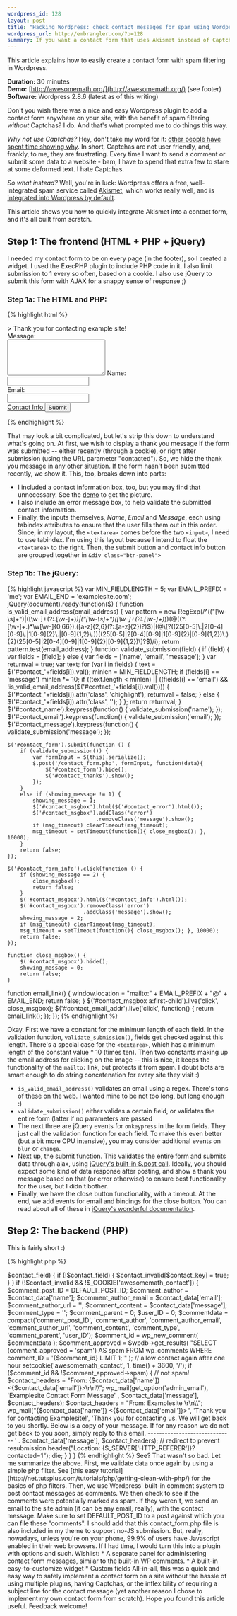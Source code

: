 ```yaml
--- 
wordpress_id: 128
layout: post
title: "Hacking Wordpress: check contact messages for spam using Wordpress' built-in Akismet spam for comments"
wordpress_url: http://embrangler.com/?p=128
summary: If you want a contact form that uses Akismet instead of Captcha to filter spam.
---
```

This article explains how to easily create a contact form with spam filtering in Wordpress.

__Duration:__ 30 minutes<br/>
__Demo:__ [http://awesomemath.org/](http://awesomemath.org/) (see footer)<br/>
__Software:__ Wordpress 2.8.6 (latest as of this writing)<br/>

Don't you wish there was a nice and easy Wordpress plugin to add a contact form anywhere on your site, with the benefit of spam filtering _without_ Captchas? I do. And that's what prompted me to do things this way.

_Why not use Captchas?_ Hey, don't take my word for it: [other people have spent time showing why](http://www.seomoz.org/blog/captchas-affect-on-conversion-rates "Captcha effect on conversion rates"). In short, Captchas are not user friendly, and, frankly, to me, they are frustrating. Every time I want to send a comment or submit some data to a website - bam, I have to spend that extra few to stare at some deformed text. I hate Captchas.

_So what instead?_ Well, you're in luck: Wordpress offers a free, well-integrated spam service called [Akismet](http://akismet.com/ "Akismet spam service"), which works really well, and is [integrated into Wordpress by default](http://codex.wordpress.org/Plugins/Akismet "Wordpress 2.0 or later comes with Akismet").

This article shows you how to quickly integrate Akismet into a contact form, and it's all built from scratch.

## Step 1: The frontend (HTML + PHP + jQuery)

I needed my contact form to be on every page (in the footer), so I created a widget. I used the ExecPHP plugin to include PHP code in it. I also limit submission to 1 every so often, based on a cookie. I also use jQuery to submit this form with AJAX for a snappy sense of response ;)

### Step 1a: The HTML and PHP:
{% highlight html %}
<div id="contact_thanks" <?php
  if (!$_GET['contacted'] && !$_COOKIE['examplesite_contact'])
    echo 'style="display:none;"';
?>>
    Thank you for contacting example site!
</div>
<?php if (!$_GET['contacted'] && !$_COOKIE['examplesite_contact']) { ?>
<form id="contact_form" method="post" action="">
    <div id="contact_msgbox" style="display:none;">
        Put contact information here.
    </div>
    <div id="contact_error" style="display: none">
        <a href="#" class="contact_error_close" "Dismiss message">x</a>
        We couldn't submit your form for one or more of the following reasons:
        <ul>
            <li>All fields must be longer than 5 characters</li>
            <li>You must provide a valid email</li>
        </ul>
        Please resolve the above problems for the highlighted fields
        and try again.
    </div>
    <div id="contact_info" style="display: none">
        <a href="#" class="contact_error_close" "Dismiss message">x</a>
        <p><strong>E-mail:</strong> <a href="#" id="contact_email_addr">
        <img src="/photos/email.png" alt="email" /></a><br/>
    </div>
    <label id="contact_message_label">Message:
        <br/>
        <textarea rows="5" cols ="25" name="contact_message"
            id="contact_message" tabindex="3" ></textarea>
    </label>
    <label>Name:
        <br/>
        <input type="text" name="contact_name" tabindex="1"
            id="contact_name" />
    </label>
    <br/>
    <label>Email:
        <br/>
        <input type="text" name="contact_email" tabindex="2"
           id="contact_email" />
    </label>
    <div class="btn-panel">
        <a class="btn btn-brown" href="#" id="contact_form_info">
            Contact Info
        </a>
        <input type="submit" name="contact" value="Submit"
            class="btn btn-green" />
    </div><!-- btn-panel -->
</form>
<?php } ?>
{% endhighlight %}

That may look a bit complicated, but let's strip this down to understand what's going on. At first, we wish to display a thank you message if the form was submitted -- either recently (through a cookie), or right after submission (using the URL parameter "contacted"). So, we hide the thank you message in any other situation.
If the form hasn't been submitted recently, we show it. This, too, breaks down into parts:

* I included a contact information box, too, but you may find that unnecessary. See the [demo](http://awesomemath.org) to get the picture.
* I also include an error message box, to help validate the submitted contact information.
* Finally, the inputs themselves, _Name_, _Email_ and _Message_, each using tabindex attributes to ensure that the user fills them out in this order. Since, in my layout, the `<textarea>` comes before the two `<input>`, I need to use tabindex. I'm using this layout because I intend to float the `<textarea>` to the right. Then, the submit button and contact info button are grouped together in `&div class="btn-panel">`

### Step 1b: The jQuery:
{% highlight javascript %}
var MIN_FIELDLENGTH = 5;
var EMAIL_PREFIX = 'me';
var EMAIL_END = 'examplesite.com';
jQuery(document).ready(function($) {
    function is_valid_email_address(email_address) {
        var pattern = new RegExp(/^(("[\w-\s]+")|([\w-]+(?:\.[\w-]+)*)|("[\w-\s]+")([\w-]+(?:\.[\w-]+)*))(@((?:[\w-]+\.)*\w[\w-]{0,66})\.([a-z]{2,6}(?:\.[a-z]{2})?)$)|(@\[?((25[0-5]\.|2[0-4][0-9]\.|1[0-9]{2}\.|[0-9]{1,2}\.))((25[0-5]|2[0-4][0-9]|1[0-9]{2}|[0-9]{1,2})\.){2}(25[0-5]|2[0-4][0-9]|1[0-9]{2}|[0-9]{1,2})\]?$)/i);
        return pattern.test(email_address);
    }
    function validate_submission(field) {
        if (field) {
            var fields = [field];
        }
        else {
            var fields = ['name', 'email', 'message'];
        }
        var returnval = true;
        var text;
        for (var i in fields) {
            text = $('#contact_'+fields[i]).val();
            minlen = MIN_FIELDLENGTH;
            if (fields[i] == 'message') minlen *= 10;
            if ((text.length < minlen)
                || ((fields[i] == 'email')
                && !is_valid_email_address($('#contact_'+fields[i]).val())))
            {
                $('#contact_'+fields[i]).attr('class', 'chighlight');
                returnval = false;
            }
            else {
                $('#contact_'+fields[i]).attr('class', '');
            }
        };
        return returnval;
    }
    $('#contact_name').keypress(function() {
        validate_submission('name');
    });
    $('#contact_email').keypress(function() {
        validate_submission('email');
    });
    $('#contact_message').keypress(function() {
        validate_submission('message');
    });

    $('#contact_form').submit(function () {
        if (validate_submission()) {
            var formInput = $(this).serialize();
            $.post('/contact_form.php', formInput, function(data){
                $('#contact_form').hide();
                $('#contact_thanks').show();
            });
        }
        else if (showing_message != 1) {
            showing_message = 1;
            $('#contact_msgbox').html($('#contact_error').html());
            $('#contact_msgbox').addClass('error')
                                .removeClass('message').show();
            if (msg_timeout) clearTimeout(msg_timeout);
            msg_timeout = setTimeout(function(){ close_msgbox(); }, 10000);
        }
        return false;
    });

    $('#contact_form_info').click(function () {
        if (showing_message == 2) {
            close_msgbox();
            return false;
        }
        $('#contact_msgbox').html($('#contact_info').html());
        $('#contact_msgbox').removeClass('error')
                            .addClass('message').show();
        showing_message = 2;
        if (msg_timeout) clearTimeout(msg_timeout);
        msg_timeout = setTimeout(function(){ close_msgbox(); }, 10000);
        return false;
    });

    function close_msgbox() {
        $('#contact_msgbox').hide();
        showing_message = 0;
        return false;
    }

   function email_link() {
        window.location = "mailto:" + EMAIL_PREFIX + "@" + EMAIL_END;
        return false;
    }
    $('#contact_msgbox a:first-child').live('click', close_msgbox);
    $('#contact_email_addr').live('click', function() {
      return email_link();
    });
});
{% endhighlight %}

Okay. First we have a constant for the minimum length of each field. In the validation function, `validate_submission()`, fields get checked against this length. There's a special case for the `<textarea>`, which has a minimum length of the constant value * 10 (times ten). Then two constants making up the email address for clicking on the image -- this is nice, it keeps the functionality of the `mailto:` link, but protects it from spam. I doubt bots are smart enough to do string concatenation for every site they visit :)

* `is_valid_email_address()` validates an email using a regex. There's tons of these on the web. I wanted mine to be not too long, but long enough :)
* `validate_submission()` either valides a certain field, or validates the entire form (latter if no parameters are passed
* The next three are jQuery events for `onkeypress` in the form fields. They just call the validation function for each field. To make this even better (but a bit more CPU intensive), you may consider additional events on `blur` or `change`.
* Next up, the submit function. This validates the entire form and submits data through ajax, using [jQuery's built-in $.post call](http://docs.jquery.com/Ajax/jQuery.post). Ideally, you should expect some kind of data response after posting, and show a thank you message based on that (or error otherwise) to ensure best functionality for the user, but I didn't bother.
* Finally, we have the close button functionality, with a timeout. At the end, we add events for email and bindings for the close button. You can read about all of these in [jQuery's wonderful documentation](http://docs.jquery.com/Main_Page).

## Step 2: The backend (PHP)
This is fairly short :)

{% highlight php %}
<?php
define('DEFAULT_POST_ID', post_id_here);
/* Contact form handling here */
if ($_POST['contact']) {
    require_once( '/wp-load.php' );
    $contact_invalid = array();
    $contact_data = array();
    $contact_data['name'] = filter_var($_POST['contact_name'],
        FILTER_SANITIZE_STRING);
    $contact_data['message'] = filter_var($_POST['contact_message'],
        FILTER_SANITIZE_STRING);
    $contact_data['email'] = filter_var($_POST['contact_email'],
        FILTER_VALIDATE_EMAIL);
    foreach ($contact_data as $contact_key => $contact_field) {
        if (!$contact_field) {
            $contact_invalid[$contact_key] = true;
        }
    }

    if (!$contact_invalid && !$_COOKIE['awesomemath_contact']) {
        $comment_post_ID = DEFAULT_POST_ID;
        $comment_author = $contact_data['name'];
        $comment_author_email = $contact_data['email'];
        $comment_author_url = '';
        $comment_content = $contact_data['message'];
        $comment_type = '';
        $comment_parent = 0;
        $user_ID = 0;

        $commentdata = compact('comment_post_ID', 'comment_author',
            'comment_author_email', 'comment_author_url', 'comment_content',
            'comment_type', 'comment_parent', 'user_ID');
        $comment_id = wp_new_comment( $commentdata );
        $comment_approved = $wpdb->get_results(
           "SELECT (comment_approved = 'spam')
                AS spam
            FROM wp_comments
            WHERE comment_ID = '{$comment_id} LIMIT 1;'"
        );
        // allow contact again after one hour
        setcookie('awesomemath_contact', 1, time() + 3600, '/');
        if ($comment_id && !$comment_approved->spam) {
            // not spam!
            $contact_headers = 
            "From: {$contact_data['name']} <{$contact_data['email']}>\r\n\\";
            wp_mail(get_option('admin_email'),
                'Examplesite Contact Form Message'
                , $contact_data['message'], $contact_headers);
            $contact_headers =
                "From: Examplesite <me@examplesite.com>\r\n\\";
            wp_mail("{$contact_data['name']} <{$contact_data['email']}>",
                'Thank you for contacting Examplesite!',
                'Thank you for contacting us. We will get back to you shortly.

Below is a copy of your message.
If for any reason we do not get back to you soon, simply reply to this email.

------------------------------

' . $contact_data['message'], $contact_headers);
            // redirect to prevent resubmission
            header("Location: {$_SERVER['HTTP_REFERER']}?contacted=1");
            die;
        }
    }
}
{% endhighlight %}

See? That wasn't so bad. Let me summarize the above.
First, we validate data once again by using a simple php filter. See [this easy tutorial](http://net.tutsplus.com/tutorials/php/getting-clean-with-php/) for the basics of php filters.

Then, we use Wordpress' built-in comment system to post contact messages as comments. We then check to see if the comments were potentially marked as spam. If they weren't, we send an email to the site admin (it can be any email, really), with the contact message. Make sure to set DEFAULT_POST_ID to a post against which you can file these "comments".

I should add that this contact_form.php file is also included in my theme to support no-JS submission. But, really, nowadays, unless you're on your phone, 99.9% of users have Javascript enabled in their web browsers.

If I had time, I would turn this into a plugin with options and such. Wishlist:

* A separate panel for administering contact form messages, similar to the built-in WP comments.
* A built-in easy-to-customize widget
* Custom fields


All-in-all, this was a quick and easy way to safely implement a contact form on a site without the hassle of using multiple plugins, having Captchas, or the inflexibility of requiring a subject line for the contact message (yet another reason I chose to implement my own contact form from scratch).

Hope you found this article useful. Feedback welcome!
